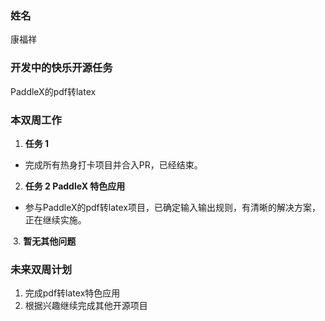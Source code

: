 ### 姓名

康福祥

### 开发中的快乐开源任务

PaddleX的pdf转latex

### 本双周工作

1. **任务 1**
- 完成所有热身打卡项目并合入PR，已经结束。
2. **任务 2 PaddleX 特色应用**
- 参与PaddleX的pdf转latex项目，已确定输入输出规则，有清晰的解决方案，正在继续实施。

​    3. **暂无其他问题**

### 未来双周计划

1. 完成pdf转latex特色应用
2. 根据兴趣继续完成其他开源项目